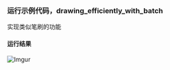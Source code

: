 ### 运行示例代码，drawing_efficiently_with_batch
实现类似笔刷的功能

#### 运行结果
![Imgur](http://i.imgur.com/sCrT7rn.png)